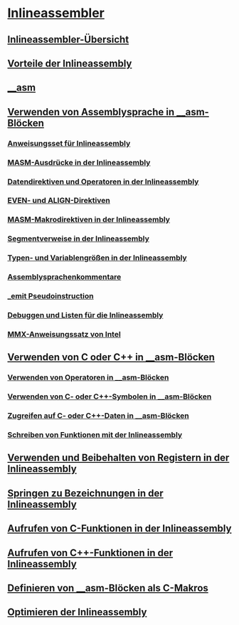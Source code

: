 # [Inlineassembler](inline-assembler.md)
## [Inlineassembler-Übersicht](inline-assembler-overview.md)
## [Vorteile der Inlineassembly](advantages-of-inline-assembly.md)
## [__asm](asm.md)
## [Verwenden von Assemblysprache in __asm-Blöcken](using-assembly-language-in-asm-blocks.md)
### [Anweisungsset für Inlineassembly](instruction-set-for-inline-assembly.md)
### [MASM-Ausdrücke in der Inlineassembly](masm-expressions-in-inline-assembly.md)
### [Datendirektiven und Operatoren in der Inlineassembly](data-directives-and-operators-in-inline-assembly.md)
### [EVEN- und ALIGN-Direktiven](even-and-align-directives.md)
### [MASM-Makrodirektiven in der Inlineassembly](masm-macro-directives-in-inline-assembly.md)
### [Segmentverweise in der Inlineassembly](segment-references-in-inline-assembly.md)
### [Typen- und Variablengrößen in der Inlineassembly](type-and-variable-sizes-in-inline-assembly.md)
### [Assemblysprachenkommentare](assembly-language-comments.md)
### [_emit Pseudoinstruction](emit-pseudoinstruction.md)
### [Debuggen und Listen für die Inlineassembly](debugging-and-listings-for-inline-assembly.md)
### [MMX-Anweisungssatz von Intel](intel-s-mmx-instruction-set.md)
## [Verwenden von C oder C++ in __asm-Blöcken](using-c-or-cpp-in-asm-blocks.md)
### [Verwenden von Operatoren in __asm-Blöcken](using-operators-in-asm-blocks.md)
### [Verwenden von C- oder C++-Symbolen in __asm-Blöcken](using-c-or-cpp-symbols-in-asm-blocks.md)
### [Zugreifen auf C- oder C++-Daten in __asm-Blöcken](accessing-c-or-cpp-data-in-asm-blocks.md)
### [Schreiben von Funktionen mit der Inlineassembly](writing-functions-with-inline-assembly.md)
## [Verwenden und Beibehalten von Registern in der Inlineassembly](using-and-preserving-registers-in-inline-assembly.md)
## [Springen zu Bezeichnungen in der Inlineassembly](jumping-to-labels-in-inline-assembly.md)
## [Aufrufen von C-Funktionen in der Inlineassembly](calling-c-functions-in-inline-assembly.md)
## [Aufrufen von C++-Funktionen in der Inlineassembly](calling-cpp-functions-in-inline-assembly.md)
## [Definieren von __asm-Blöcken als C-Makros](defining-asm-blocks-as-c-macros.md)
## [Optimieren der Inlineassembly](optimizing-inline-assembly.md)
